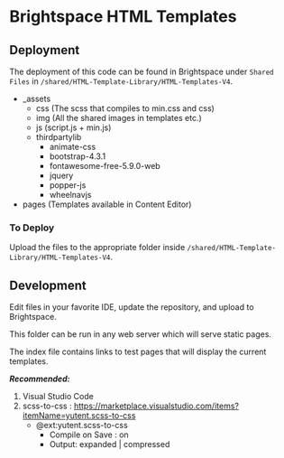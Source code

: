 # Brightspace HTML Templates

## Deployment

The deployment of this code can be found in Brightspace under `Shared Files` in `/shared/HTML-Template-Library/HTML-Templates-V4`.

<ul>
    <li>_assets
        <ul>
            <li>css (The scss that compiles to min.css and css)</li>
            <li>img (All the shared images in templates etc.)</li>
            <li>js (script.js + min.js)</li>
            <li>thirdpartylib
                <ul>
                    <li>animate-css</li>
                    <li>bootstrap-4.3.1</li>
                    <li>fontawesome-free-5.9.0-web</li>
                    <li>jquery</li>
                    <li>popper-js</li>
                    <li>wheelnavjs</li>
                </ul>
            </li>
        </ul>
    </li>
    <li>pages (Templates available in Content Editor)</li>
</ul>

### To Deploy

Upload the files to the appropriate folder inside `/shared/HTML-Template-Library/HTML-Templates-V4`.

## Development

Edit files in your favorite IDE, update the repository, and upload to Brightspace.

This folder can be run in any web server which will serve static pages.

The index file contains links to test pages that will display the current templates.

***Recommended:***
1. Visual Studio Code
2. scss-to-css : https://marketplace.visualstudio.com/items?itemName=yutent.scss-to-css
    - @ext:yutent.scss-to-css
        - Compile on Save : on
        - Output: expanded | compressed
